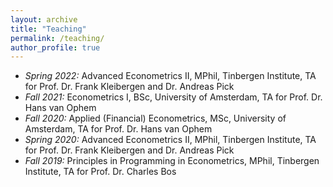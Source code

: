 ```yaml
---
layout: archive
title: "Teaching"
permalink: /teaching/
author_profile: true
---
```


* *Spring 2022:* Advanced Econometrics II, MPhil, Tinbergen Institute, TA for Prof. Dr. Frank Kleibergen and Dr. Andreas Pick
* *Fall 2021:* Econometrics I, BSc, University of Amsterdam, TA for Prof. Dr. Hans van Ophem
* *Fall 2020:* Applied (Financial) Econometrics, MSc, University of Amsterdam, TA for Prof. Dr. Hans van Ophem
* *Spring 2020:* Advanced Econometrics II, MPhil, Tinbergen Institute, TA for Prof. Dr. Frank Kleibergen and Dr. Andreas Pick
* *Fall 2019:* Principles in Programming in Econometrics, MPhil, Tinbergen Institute, TA for Prof. Dr. Charles Bos
